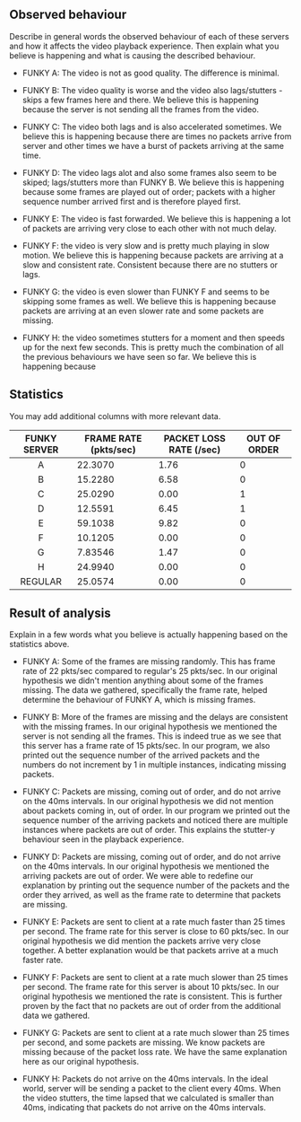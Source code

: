 ## Observed behaviour

Describe in general words the observed behaviour of each of these servers and 
how it affects the video playback experience. Then explain what you believe is
happening and what is causing the described behaviour.

* FUNKY A: The video is not as good quality. The difference is minimal.

* FUNKY B: The video quality is worse and the video also lags/stutters - skips a few frames here and there. We believe this is happening because the server is not sending all the frames from the video.

* FUNKY C: The video both lags and is also accelerated sometimes. We believe this is happening because there are times no packets arrive from server and other times we have a burst of packets arriving at the same time.

* FUNKY D: The video lags alot and also some frames also seem to be skiped; lags/stutters more than FUNKY B. We believe this is happening because some frames are played out of order; packets with a higher sequence number arrived first and is therefore played first.

* FUNKY E: The video is fast forwarded. We believe this is happening a lot of packets are arriving very close to each other with not much delay. 

* FUNKY F: the video is very slow and is pretty much playing in slow motion. We believe this is happening because packets are arriving at a slow and consistent rate. Consistent because there are no stutters or lags.

* FUNKY G: the video is even slower than FUNKY F and seems to be skipping some frames as well. We believe this is happening because packets are arriving at an even slower rate and some packets are missing.

* FUNKY H: the video sometimes stutters for a moment and then speeds up for the next few seconds. This is pretty much the combination of all the previous behaviours we have seen so far. We believe this is happening because 


## Statistics

You may add additional columns with more relevant data.

| FUNKY SERVER | FRAME RATE (pkts/sec) | PACKET LOSS RATE (/sec) | OUT OF ORDER |
|:------------:|-----------------------|-------------------------|--------------|
|      A       |  22.3070              |   1.76                  |   0          |
|      B       |  15.2280              |   6.58                  |   0          |
|      C       |  25.0290              |   0.00                  |   1          |
|      D       |  12.5591              |   6.45                  |   1          |
|      E       |  59.1038              |   9.82                  |   0          |
|      F       |  10.1205              |   0.00                  |   0          |
|      G       |  7.83546              |   1.47                  |   0          |
|      H       |  24.9940              |   0.00                  |   0          |
|   REGULAR    |  25.0574              |   0.00                  |   0          |


## Result of analysis

Explain in a few words what you believe is actually happening based on the statistics above.

* FUNKY A: Some of the frames are missing randomly. This has frame rate of 22 pkts/sec compared to regular's 25 pkts/sec. In our original hypothesis we didn't mention anything about some of the frames missing. The data we gathered, specifically the frame rate, helped determine the behaviour of FUNKY A, which is missing frames.

* FUNKY B: More of the frames are missing and the delays are consistent with the missing frames. In our original hypothesis we mentioned the server is not sending all the frames. This is indeed true as we see that this server has a frame rate of 15 pkts/sec. In our program, we also printed out the sequence number of the arrived packets and the numbers do not increment by 1 in multiple instances, indicating missing packets.

* FUNKY C: Packets are missing, coming out of order, and do not arrive on the 40ms intervals. In our original hypothesis we did not mention about packets coming in, out of order. In our program we printed out the sequence number of the arriving packets and noticed there are multiple instances where packets are out of order. This explains the stutter-y behaviour seen in the playback experience.

* FUNKY D: Packets are missing, coming out of order, and do not arrive on the 40ms intervals. In our original hypothesis we mentioned the arriving packets are out of order. We were able to redefine our explanation by printing out the sequence number of the packets and the order they arrived, as well as the frame rate to determine that packets are missing.

* FUNKY E: Packets are sent to client at a rate much faster than 25 times per second. The frame rate for this server is close to 60 pkts/sec. In our original hypothesis we did mention the packets arrive very close together. A better explanation would be that packets arrive at a much faster rate.

* FUNKY F: Packets are sent to client at a rate much slower than 25 times per second. The frame rate for this server is about 10 pkts/sec. In our original hypothesis we mentioned the rate is consistent. This is further proven by the fact that no packets are out of order from the additional data we gathered.

* FUNKY G: Packets are sent to client at a rate much slower than 25 times per second, and some packets are missing. We know packets are missing because of the packet loss rate. We have the same explanation here as our original hypothesis.

* FUNKY H: Packets do not arrive on the 40ms intervals. In the ideal world, server will be sending a packet to the client every 40ms. When the video stutters, the time lapsed that we calculated is smaller than 40ms, indicating that packets do not arrive on the 40ms intervals.

